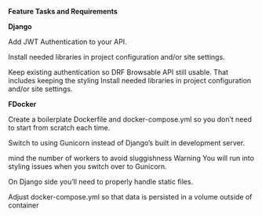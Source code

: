 
**Feature Tasks and Requirements**

**Django**

Add JWT Authentication to your API.

Install needed libraries in project configuration and/or site settings.

Keep existing authentication so DRF Browsable API still usable.
That includes keeping the styling
Install needed libraries in project configuration and/or site settings.

**FDocker**

Create a boilerplate Dockerfile and docker-compose.yml so you don’t need to start from scratch each time.

Switch to using Gunicorn instead of Django’s built in development server.

mind the number of workers to avoid sluggishness
Warning You will run into styling issues when you switch over to Gunicorn.

On Django side you’ll need to properly handle static files.

Adjust docker-compose.yml so that data is persisted in a volume outside of container